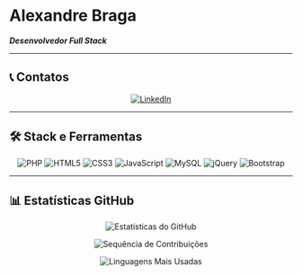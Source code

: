# Alexandre Braga
**_Desenvolvedor Full Stack_**

---

## 📞 Contatos

<div align="center">

[![LinkedIn](https://img.shields.io/badge/LinkedIn-0077B5?style=for-the-badge&logo=linkedin&logoColor=white&labelColor=2D3748&color=0077B5&borderRadius=15&edgeFlat=true)](https://www.linkedin.com/in/alexandresb1/)

</div>

---

## 🛠️ Stack e Ferramentas

<div align="center">

<img src="https://badgen.net/badge/PHP/777BB4/777BB4?icon=php&labelColor=777BB4&color=white&scale=1.2&radius=8" alt="PHP" />
<img src="https://badgen.net/badge/HTML5/E34F26/E34F26?icon=html5&labelColor=E34F26&color=white&scale=1.2&radius=8" alt="HTML5" />
<img src="https://badgen.net/badge/CSS3/1572B6/1572B6?icon=css3&labelColor=1572B6&color=white&scale=1.2&radius=8" alt="CSS3" />
<img src="https://badgen.net/badge/JavaScript/F7DF1E/F7DF1E?icon=javascript&labelColor=F7DF1E&color=black&scale=1.2&radius=8" alt="JavaScript" />
<img src="https://badgen.net/badge/MySQL/4479A1/4479A1?icon=mysql&labelColor=4479A1&color=white&scale=1.2&radius=8" alt="MySQL" />
<img src="https://badgen.net/badge/jQuery/0769AD/0769AD?icon=jquery&labelColor=0769AD&color=white&scale=1.2&radius=8" alt="jQuery" />
<img src="https://badgen.net/badge/Bootstrap/7952B3/7952B3?icon=bootstrap&labelColor=7952B3&color=white&scale=1.2&radius=8" alt="Bootstrap" />

</div>

---

## 📊 Estatísticas GitHub

<div align="center">

![Estatísticas do GitHub](https://github-readme-stats.vercel.app/api?username=alexandresb1&theme=vue-dark&hide_border=true&include_all_commits=true&count_private=true&border_radius=10&show_icons=true&icon_color=4A5568&title_color=2D3748&text_color=E2E8F0&bg_color=1A202C)

![Sequência de Contribuições](https://github-readme-streak-stats.herokuapp.com/?user=alexandresb1&theme=vue-dark&hide_border=true&border_radius=10&stroke=4A5568&ring=2D3748&fire=E2E8F0&currStreakLabel=E2E8F0)

![Linguagens Mais Usadas](https://github-readme-stats.vercel.app/api/top-langs/?username=alexandresb1&theme=vue-dark&hide_border=true&include_all_commits=true&count_private=true&layout=compact&border_radius=10&title_color=2D3748&text_color=E2E8F0&bg_color=1A202C)

</div>

